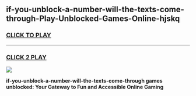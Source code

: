 
## if-you-unblock-a-number-will-the-texts-come-through-Play-Unblocked-Games-Online-hjskq
<h3>
<a href="https://premium76.site?title=if-you-unblock-a-number-will-the-texts-come-through&ref=25A">CLICK TO PLAY</a></h3>
<hr>

<h3>
<a href="https://premium76.site?title=if-you-unblock-a-number-will-the-texts-come-through&ref=25A">CLICK 2 PLAY</a>
  
</h3>

<a href="https://premium76.site?title=if-you-unblock-a-number-will-the-texts-come-through&ref=25A"><img src="https://clearcache.store/games.png"></a>


**if-you-unblock-a-number-will-the-texts-come-through games unblocked: Your Gateway to Fun and Accessible Online Gaming**
